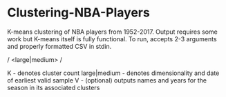 # Clustering-NBA-Players
K-means clustering of NBA players from 1952-2017.
Output requires some work but K-means itself is fully functional.
To run, accepts 2-3 arguments and properly formatted CSV in stdin.


/<K> <large|medium> /<V>
  
  
K - denotes cluster count
large|medium - denotes dimensionality and date of earliest valid sample
V - (optional) outputs names and years for the season in its associated clusters
